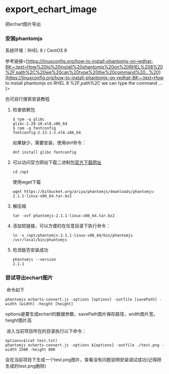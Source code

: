 # export_echart_image

把echart图片导出



### 安装phantomjs

系统环境：RHEL 8 / CentOS 8

参考链接<[https://linuxconfig.org/how-to-install-phantomjs-on-redhat-8#:~:text=How%20to%20install%20phantomjs%20on%20RHEL%208%20%2F,path%2C%20we%20can%20type%20the%20command%20...%20](https://linuxconfig.org/how-to-install-phantomjs-on-redhat-8#:~:text=How to install phantomjs on RHEL 8 %2F,path%2C we can type the command ... )>

也可自行搜索安装教程

1. 检查依赖包

   ```
   $ rpm -q glibc
   glibc-2.28-18.el8.x86_64
   $ rpm -q fontconfig
   fontconfig-2.13.1-2.el8.x86_64
   ```

   

   如果缺少，需要安装，使用dnf命令：

   ```
   dnf install glibc fontconfig
   ```

2. 可以访问官方网站下载二进制包[官方下载网址](https://phantomjs.org/download.html)

   ```
   cd /opt
   ```

   使用wget下载

   ```
   wget https://bitbucket.org/ariya/phantomjs/downloads/phantomjs-2.1.1-linux-x86_64.tar.bz2
   ```

3. 解压缩

   ```
   tar -xvf phantomjs-2.1.1-linux-x86_64.tar.bz2
   ```

4. 添加软链接，可以方便的在任意目录下执行命令：

   ```
   ln -s /opt/phantomjs-2.1.1-linux-x86_64/bin/phantomjs /usr/local/bin/phantomjs
   ```

5. 检测是否安装成功

   ```
   phantomjs --version
   2.1.1
   ```

### 尝试导出echart图片

​	命令如下

```
phantomjs echarts-convert.js -options [options] -outfile [savePath] -width [width] -height [height]
```

​		options是要生成echart的数据参数，savePath图片保存路径，width图片宽，height图片高

​	进入当前项目所在的目录执行以下命令：

```
options=$(cat test.txt)
phantomjs echarts-convert.js -options ${options} -outfile ./test.png -width 1500 -height 800
```

​	会在当前项目下生成一个test.png图片，查看没有问题说明安装调试成功(记得把生成的test.png删除)